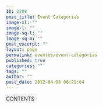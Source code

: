 ```yaml
---
ID: 2208
post_title: Event Categorias
image-xl: ""
image-l: ""
image-sq-l: ""
image-sq-m: ""
post_excerpt: ""
layout: page
permalink: eventos/event-categorias
published: true
categories: ""
tags: ""
author: ""
post_date: 2012-04-08 00:29:04
---
```

CONTENTS